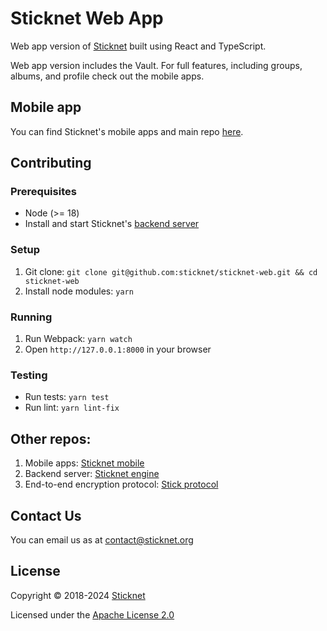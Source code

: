 # Sticknet Web App

Web app version of [Sticknet](https://github.com/sticknet/sticknet-mobile) built using React and TypeScript.

Web app version includes the Vault. For full features, including groups, albums, and profile check out the mobile apps.

## Mobile app

You can find Sticknet's mobile apps and main repo [here](https://github.com/sticknet/sticknet-mobile).

## Contributing

### Prerequisites

- Node (>= 18)
- Install and start Sticknet's [backend server](https://github.com/sticknet/sticknet-engine)

### Setup

1. Git clone: `git clone git@github.com:sticknet/sticknet-web.git && cd sticknet-web`
2. Install node modules: `yarn`

### Running

1. Run Webpack: `yarn watch`
2. Open `http://127.0.0.1:8000` in your browser

### Testing

- Run tests: `yarn test`
- Run lint: `yarn lint-fix`

## Other repos:

1. Mobile apps: [Sticknet mobile](https://github.com/sticknet/sticknet-mobile)
2. Backend server: [Sticknet engine](https://github.com/sticknet/sticknet-engine)
3. End-to-end encryption protocol: [Stick protocol](https://github.com/sticknet/stick-protocol)

## Contact Us

You can email us as at contact@sticknet.org

## License

Copyright © 2018-2024 <a href="https://www.sticknet.org">Sticknet</a>

Licensed under the [Apache License 2.0](http://www.apache.org/licenses/LICENSE-2.0)
